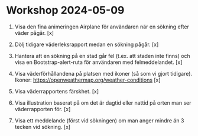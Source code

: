 # Workshop 2024-05-09

1. Visa den fina animeringen Airplane för användaren när en sökning efter väder pågår. [x]

2. Dölj tidigare väderleksrapport medan en sökning pågår. [x]

3. Hantera att en sökning på en stad går fel (t.ex. att staden inte finns) och visa en Bootstrap-alert-ruta för användaren med felmeddelandet. [x]

4. Visa väderförhållandena på platsen med ikoner (så som vi gjort tidigare). Ikoner: <https://openweathermap.org/weather-conditions> [x]

5. Visa väderrapportens färskhet. [x]

6. Visa illustration baserat på om det är dagtid eller nattid på orten man ser väderrapporten för. [x]

7. Visa ett meddelande (först vid sökningen) om man anger mindre än 3 tecken vid sökning. [x]
